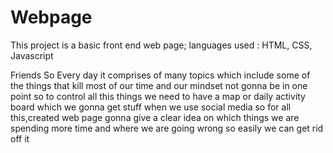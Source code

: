# Webpage
This project is a basic front end web page; languages used : HTML, CSS, Javascript

  Friends
  So Every day it comprises of many topics  which include some of the things that kill most of our time and our mindset not gonna be in one point so to control all this things we need to have a map or daily activity board which we gonna get stuff when we use social media so for all this,created web page gonna give a clear idea on which things we are spending more time and where we are going wrong so easily we can get rid off it
